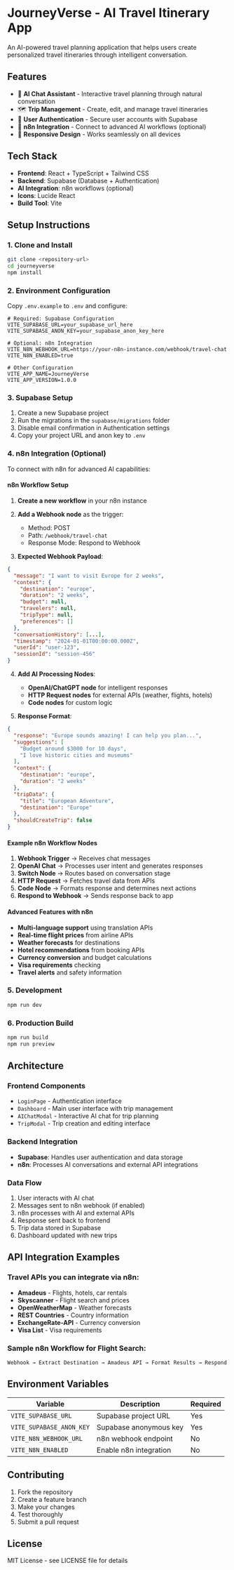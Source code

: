 # JourneyVerse - AI Travel Itinerary App

An AI-powered travel planning application that helps users create personalized travel itineraries through intelligent conversation.

## Features

- 🤖 **AI Chat Assistant** - Interactive travel planning through natural conversation
- 🗺️ **Trip Management** - Create, edit, and manage travel itineraries
- 👤 **User Authentication** - Secure user accounts with Supabase
- 🔗 **n8n Integration** - Connect to advanced AI workflows (optional)
- 📱 **Responsive Design** - Works seamlessly on all devices

## Tech Stack

- **Frontend**: React + TypeScript + Tailwind CSS
- **Backend**: Supabase (Database + Authentication)
- **AI Integration**: n8n workflows (optional)
- **Icons**: Lucide React
- **Build Tool**: Vite

## Setup Instructions

### 1. Clone and Install

```bash
git clone <repository-url>
cd journeyverse
npm install
```

### 2. Environment Configuration

Copy `.env.example` to `.env` and configure:

```env
# Required: Supabase Configuration
VITE_SUPABASE_URL=your_supabase_url_here
VITE_SUPABASE_ANON_KEY=your_supabase_anon_key_here

# Optional: n8n Integration
VITE_N8N_WEBHOOK_URL=https://your-n8n-instance.com/webhook/travel-chat
VITE_N8N_ENABLED=true

# Other Configuration
VITE_APP_NAME=JourneyVerse
VITE_APP_VERSION=1.0.0
```

### 3. Supabase Setup

1. Create a new Supabase project
2. Run the migrations in the `supabase/migrations` folder
3. Disable email confirmation in Authentication settings
4. Copy your project URL and anon key to `.env`

### 4. n8n Integration (Optional)

To connect with n8n for advanced AI capabilities:

#### n8n Workflow Setup

1. **Create a new workflow** in your n8n instance
2. **Add a Webhook node** as the trigger:
   - Method: POST
   - Path: `/webhook/travel-chat`
   - Response Mode: Respond to Webhook

3. **Expected Webhook Payload**:
```json
{
  "message": "I want to visit Europe for 2 weeks",
  "context": {
    "destination": "europe",
    "duration": "2 weeks",
    "budget": null,
    "travelers": null,
    "tripType": null,
    "preferences": []
  },
  "conversationHistory": [...],
  "timestamp": "2024-01-01T00:00:00.000Z",
  "userId": "user-123",
  "sessionId": "session-456"
}
```

4. **Add AI Processing Nodes**:
   - **OpenAI/ChatGPT node** for intelligent responses
   - **HTTP Request nodes** for external APIs (weather, flights, hotels)
   - **Code nodes** for custom logic

5. **Response Format**:
```json
{
  "response": "Europe sounds amazing! I can help you plan...",
  "suggestions": [
    "Budget around $3000 for 10 days",
    "I love historic cities and museums"
  ],
  "context": {
    "destination": "europe",
    "duration": "2 weeks"
  },
  "tripData": {
    "title": "European Adventure",
    "destination": "Europe"
  },
  "shouldCreateTrip": false
}
```

#### Example n8n Workflow Nodes

1. **Webhook Trigger** → Receives chat messages
2. **OpenAI Chat** → Processes user intent and generates responses
3. **Switch Node** → Routes based on conversation stage
4. **HTTP Request** → Fetches travel data from APIs
5. **Code Node** → Formats response and determines next actions
6. **Respond to Webhook** → Sends response back to app

#### Advanced Features with n8n

- **Multi-language support** using translation APIs
- **Real-time flight prices** from airline APIs
- **Weather forecasts** for destinations
- **Hotel recommendations** from booking APIs
- **Currency conversion** and budget calculations
- **Visa requirements** checking
- **Travel alerts** and safety information

### 5. Development

```bash
npm run dev
```

### 6. Production Build

```bash
npm run build
npm run preview
```

## Architecture

### Frontend Components

- `LoginPage` - Authentication interface
- `Dashboard` - Main user interface with trip management
- `AIChatModal` - Interactive AI chat for trip planning
- `TripModal` - Trip creation and editing interface

### Backend Integration

- **Supabase**: Handles user authentication and data storage
- **n8n**: Processes AI conversations and external API integrations

### Data Flow

1. User interacts with AI chat
2. Messages sent to n8n webhook (if enabled)
3. n8n processes with AI and external APIs
4. Response sent back to frontend
5. Trip data stored in Supabase
6. Dashboard updated with new trips

## API Integration Examples

### Travel APIs you can integrate via n8n:

- **Amadeus** - Flights, hotels, car rentals
- **Skyscanner** - Flight search and prices
- **OpenWeatherMap** - Weather forecasts
- **REST Countries** - Country information
- **ExchangeRate-API** - Currency conversion
- **Visa List** - Visa requirements

### Sample n8n Workflow for Flight Search:

```
Webhook → Extract Destination → Amadeus API → Format Results → Respond
```

## Environment Variables

| Variable | Description | Required |
|----------|-------------|----------|
| `VITE_SUPABASE_URL` | Supabase project URL | Yes |
| `VITE_SUPABASE_ANON_KEY` | Supabase anonymous key | Yes |
| `VITE_N8N_WEBHOOK_URL` | n8n webhook endpoint | No |
| `VITE_N8N_ENABLED` | Enable n8n integration | No |

## Contributing

1. Fork the repository
2. Create a feature branch
3. Make your changes
4. Test thoroughly
5. Submit a pull request

## License

MIT License - see LICENSE file for details